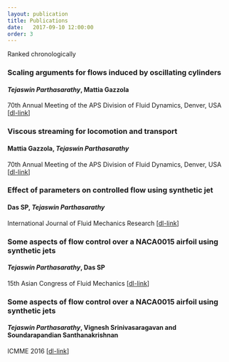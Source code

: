 ```yaml
---
layout: publication
title: Publications 
date:   2017-09-10 12:00:00
order: 3
---
```

Ranked chronologically

### **Scaling arguments for flows induced by oscillating cylinders**  
#### ***Tejaswin Parthasarathy***, Mattia Gazzola
70th Annual Meeting of the APS Division of Fluid Dynamics, Denver, USA [[dl-link](http://meetings.aps.org/Meeting/DFD17/Session/M14.5)]

### **Viscous streaming for locomotion and transport**  
#### Mattia Gazzola, ***Tejaswin Parthasarathy***  
70th Annual Meeting of the APS Division of Fluid Dynamics, Denver, USA [[dl-link](http://meetings.aps.org/Meeting/DFD17/Session/M13.10)]

### **Effect of parameters on controlled flow using synthetic jet**
#### Das SP, ***Tejaswin Parthasarathy***
International Journal of Fluid Mechanics Research [[dl-link](http://www.dl.begellhouse.com/journals/71cb29ca5b40f8f8,forthcoming,18329.html)]
 
### **Some aspects of flow control over a NACA0015 airfoil using synthetic jets**
#### ***Tejaswin Parthasarathy***, Das SP 
15th Asian Congress of Fluid Mechanics [[dl-link](http://stacks.iop.org/1742-6596/822/i=1/a=012009)]

### **Some aspects of flow control over a NACA0015 airfoil using synthetic jets**
#### ***Tejaswin Parthasarathy***, Vignesh Srinivasaragavan and Soundarapandian Santhanakrishnan
ICMME 2016 [[dl-link](https://doi.org/10.1051/matecconf/20179508002)]